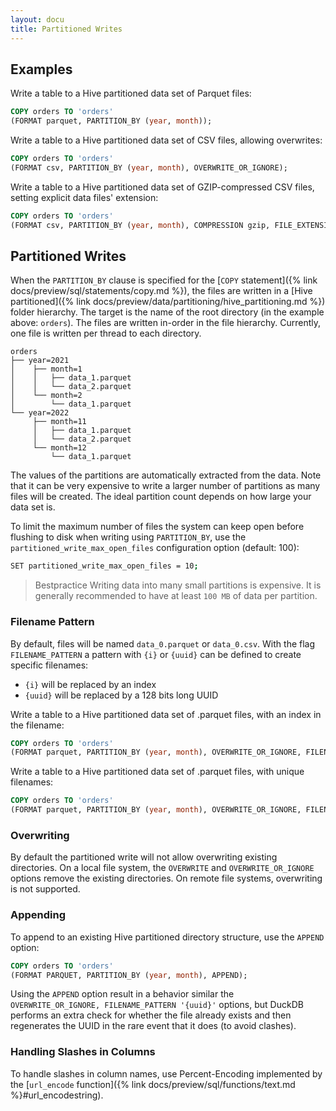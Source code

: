 ```yaml
---
layout: docu
title: Partitioned Writes
---
```


## Examples

Write a table to a Hive partitioned data set of Parquet files:

```sql
COPY orders TO 'orders'
(FORMAT parquet, PARTITION_BY (year, month));
```

Write a table to a Hive partitioned data set of CSV files, allowing overwrites:

```sql
COPY orders TO 'orders'
(FORMAT csv, PARTITION_BY (year, month), OVERWRITE_OR_IGNORE);
```

Write a table to a Hive partitioned data set of GZIP-compressed CSV files, setting explicit data files' extension:

```sql
COPY orders TO 'orders'
(FORMAT csv, PARTITION_BY (year, month), COMPRESSION gzip, FILE_EXTENSION 'csv.gz');
```

## Partitioned Writes

When the `PARTITION_BY` clause is specified for the [`COPY` statement]({% link docs/preview/sql/statements/copy.md %}), the files are written in a [Hive partitioned]({% link docs/preview/data/partitioning/hive_partitioning.md %}) folder hierarchy. The target is the name of the root directory (in the example above: `orders`). The files are written in-order in the file hierarchy. Currently, one file is written per thread to each directory.

```text
orders
├── year=2021
│    ├── month=1
│    │   ├── data_1.parquet
│    │   └── data_2.parquet
│    └── month=2
│        └── data_1.parquet
└── year=2022
     ├── month=11
     │   ├── data_1.parquet
     │   └── data_2.parquet
     └── month=12
         └── data_1.parquet
```

The values of the partitions are automatically extracted from the data. Note that it can be very expensive to write a larger number of partitions as many files will be created. The ideal partition count depends on how large your data set is.

To limit the maximum number of files the system can keep open before flushing to disk when writing using `PARTITION_BY`, use the `partitioned_write_max_open_files` configuration option (default: 100):

```bash
SET partitioned_write_max_open_files = 10;
```

> Bestpractice Writing data into many small partitions is expensive. It is generally recommended to have at least `100 MB` of data per partition.

### Filename Pattern

By default, files will be named `data_0.parquet` or `data_0.csv`. With the flag `FILENAME_PATTERN` a pattern with `{i}` or `{uuid}` can be defined to create specific filenames:

* `{i}` will be replaced by an index
* `{uuid}` will be replaced by a 128 bits long UUID

Write a table to a Hive partitioned data set of .parquet files, with an index in the filename:

```sql
COPY orders TO 'orders'
(FORMAT parquet, PARTITION_BY (year, month), OVERWRITE_OR_IGNORE, FILENAME_PATTERN 'orders_{i}');
```

Write a table to a Hive partitioned data set of .parquet files, with unique filenames:

```sql
COPY orders TO 'orders'
(FORMAT parquet, PARTITION_BY (year, month), OVERWRITE_OR_IGNORE, FILENAME_PATTERN 'file_{uuid}');
```

### Overwriting

By default the partitioned write will not allow overwriting existing directories.
On a local file system, the `OVERWRITE` and `OVERWRITE_OR_IGNORE` options remove the existing directories.
On remote file systems, overwriting is not supported.

### Appending

To append to an existing Hive partitioned directory structure, use the `APPEND` option:

```sql
COPY orders TO 'orders'
(FORMAT PARQUET, PARTITION_BY (year, month), APPEND);
```

Using the `APPEND` option result in a behavior similar the `OVERWRITE_OR_IGNORE, FILENAME_PATTERN '{uuid}'` options,
but DuckDB performs an extra check for whether the file already exists and then regenerates the UUID in the rare event that it does (to avoid clashes).

### Handling Slashes in Columns

To handle slashes in column names, use Percent-Encoding implemented by the [`url_encode` function]({% link docs/preview/sql/functions/text.md %}#url_encodestring).
